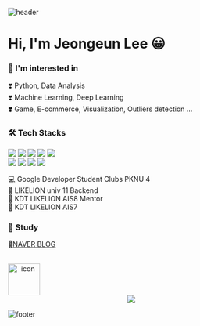 ![header](https://capsule-render.vercel.app/api?type=waving&&color=gradient&height=100&section=header&fontSize=90)

# Hi, I'm Jeongeun Lee 😀 

### 🌱 I'm interested in 
❣️ Python, Data Analysis   
❣️ Machine Learning, Deep Learning   
❣️ Game, E-commerce, Visualization, Outliers detection ... 


### 🛠 Tech Stacks

   <p>
     <img src="https://img.shields.io/badge/Python-3766AB?style=flat-square&logo=Python&logoColor=white"/> 
     <img src="https://img.shields.io/badge/Pandas-150458?style=flat-square&logo=Pandas&logoColor=white"/>
     <img src="https://img.shields.io/badge/NumPy-013243?style=flat-square&logo=NumPy&logoColor=white"/> 
     <img src="https://img.shields.io/badge/Matplotlib-11557c?style=flat-square&logo=Matplotlib"/>
     <img src="https://img.shields.io/badge/Plotly-3F4F75?style=flat-square&logo=Plotly&logoColor=white"/> <br/>
     <img src="https://img.shields.io/badge/scikit--learn-F7931E?style=flat-square&logo=scikitlearn&logoColor=white"/>
     <img src="https://img.shields.io/badge/PyTorch-EE4C2C?style=flat-square&logo=pytorch&logoColor=white"/>
     <img src="https://img.shields.io/badge/Keras-D00000?style=flat-square&logo=pytorch&logoColor=white"/>
     <img src="https://img.shields.io/badge/TensorFlow-FF6F00?style=flat-square&logo=tensorflow&logoColor=white"/>
   </p>

💻 Google Developer Student Clubs PKNU 4  
🦁 LIKELION univ 11 Backend     
🦁 KDT LIKELION AIS8 Mentor    
🦁 KDT LIKELION AIS7   

### 📝 Study 
🧷[NAVER BLOG](https://blog.naver.com/charzim0611)   

<br/>

<div align="center">
    <div style="display: flex; align-items: flex-start;"><img src="https://techstack-generator.vercel.app/python-icon.svg" alt="icon" width="65" height="65" /></div><div style="display: flex; align-items: flex-start;"></div>
    <a href="https://hits.seeyoufarm.com"><img src="https://hits.seeyoufarm.com/api/count/incr/badge.svg?url=https%3A%2F%2Fgithub.com%2FLJEDD2&count_bg=%23E494FF&title_bg=%23514D4D&icon=&icon_color=%23E7E7E7&title=hits&edge_flat=false"/></a>
</div>

<!-- Uzzurago Mulba ___ -->


![footer](https://capsule-render.vercel.app/api?type=waving&&color=gradient&height=100&section=footer&fontSize=90)
